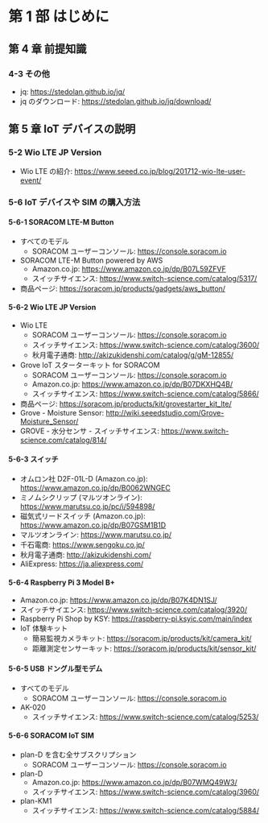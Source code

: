 # 第 1 部 はじめに

## 第 4 章 前提知識

### 4-3 その他

- jq: https://stedolan.github.io/jq/
- jq のダウンロード: https://stedolan.github.io/jq/download/

## 第 5 章 IoT デバイスの説明

### 5-2 Wio LTE JP Version

- Wio LTE の紹介: https://www.seeed.co.jp/blog/201712-wio-lte-user-event/

### 5-6 IoT デバイスや SIM の購入方法

#### 5-6-1 SORACOM LTE-M Button

- すべてのモデル
  - SORACOM ユーザーコンソール: https://console.soracom.io
- SORACOM LTE-M Button powered by AWS
  - Amazon.co.jp: https://www.amazon.co.jp/dp/B07L59ZFVF
  - スイッチサイエンス: https://www.switch-science.com/catalog/5317/
- 商品ページ: https://soracom.jp/products/gadgets/aws_button/

#### 5-6-2 Wio LTE JP Version

- Wio LTE
  - SORACOM ユーザーコンソール: https://console.soracom.io
  - スイッチサイエンス: https://www.switch-science.com/catalog/3600/
  - 秋月電子通商: http://akizukidenshi.com/catalog/g/gM-12855/
- Grove IoT スターターキット for SORACOM
  - SORACOM ユーザーコンソール: https://console.soracom.io
  - Amazon.co.jp: https://www.amazon.co.jp/dp/B07DKXHQ4B/
  - スイッチサイエンス: https://www.switch-science.com/catalog/5866/
- 商品ページ: https://soracom.jp/products/kit/grovestarter_kit_lte/
- Grove - Moisture Sensor: http://wiki.seeedstudio.com/Grove-Moisture_Sensor/
- GROVE - 水分センサ - スイッチサイエンス: https://www.switch-science.com/catalog/814/

#### 5-6-3 スイッチ

- オムロン社 D2F-01L-D (Amazon.co.jp): https://www.amazon.co.jp/dp/B0062WNGEC
- ミノムシクリップ (マルツオンライン): https://www.marutsu.co.jp/pc/i/594898/
- 磁気式リードスイッチ (Amazon.co.jp): https://www.amazon.co.jp/dp/B07GSM1B1D
- マルツオンライン: https://www.marutsu.co.jp/
- 千石電商: https://www.sengoku.co.jp/
- 秋月電子通商: http://akizukidenshi.com/
- AliExpress: https://ja.aliexpress.com/

#### 5-6-4 Raspberry Pi 3 Model B+

- Amazon.co.jp: https://www.amazon.co.jp/dp/B07K4DN1SJ/
- スイッチサイエンス: https://www.switch-science.com/catalog/3920/
- Raspberry Pi Shop by KSY: https://raspberry-pi.ksyic.com/main/index
- IoT 体験キット
  - 簡易監視カメラキット: https://soracom.jp/products/kit/camera_kit/
  - 距離測定センサーキット: https://soracom.jp/products/kit/sensor_kit/

#### 5-6-5 USB ドングル型モデム

- すべてのモデル
  - SORACOM ユーザーコンソール: https://console.soracom.io
- AK-020
  - スイッチサイエンス: https://www.switch-science.com/catalog/5253/

#### 5-6-6 SORACOM IoT SIM

- plan-D を含む全サブスクリプション
  - SORACOM ユーザーコンソール: https://console.soracom.io
- plan-D
  - Amazon.co.jp: https://www.amazon.co.jp/dp/B07WMQ49W3/
  - スイッチサイエンス: https://www.switch-science.com/catalog/3960/
- plan-KM1
  - スイッチサイエンス: https://www.switch-science.com/catalog/5884/
